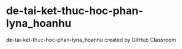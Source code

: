 # de-tai-ket-thuc-hoc-phan-lyna_hoanhu
de-tai-ket-thuc-hoc-phan-lyna_hoanhu created by GitHub Classroom
